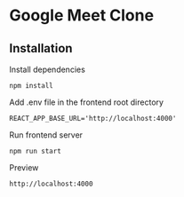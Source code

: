 # Google Meet Clone

## Installation

Install dependencies

```
npm install
```

Add .env file in the frontend root directory

```
REACT_APP_BASE_URL='http://localhost:4000'
```

Run frontend server

```
npm run start
```

Preview

```
http://localhost:4000
```

